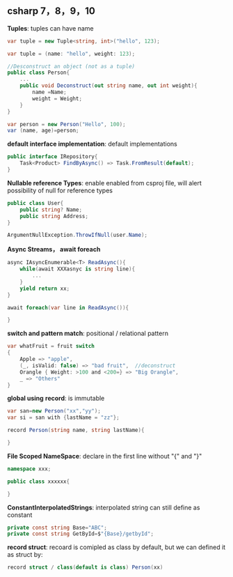 ## csharp 7，8，9，10

**Tuples**: tuples can have name
```C#
var tuple = new Tuple<string, int>("hello", 123);

var tuple = (name: "hello", weight: 123);

//Desconstruct an object (not as a tuple)
public class Person{
    ...
    public void Deconstruct(out string name, out int weight){
        name =Name;
        weight = Weight;
    }
}

var person = new Person("Hello", 100);
var (name, age)=person;

```

**default interface implementation**: default implementations
```C#
public interface IRepository{
    Task<Product> FindByAsync() => Task.FromResult(default);
}
```
**Nullable reference Types**: enable <Nullable>enabled</Nullable> from csproj file, will alert possibility of null for reference types
```C#
public class User{
    public string? Name;
    public string Address;
}

ArgumentNullException.ThrowIfNull(user.Name);
```

**Async Streams， await foreach**
```C#
async IAsyncEnumerable<T> ReadAsync(){
    while(await XXXasnyc is string line){
        ...
    }
    yield return xx;
}

await foreach(var line in ReadAsync()){

}
```
**switch and pattern match**: positional / relational pattern
```C#
var whatFruit = fruit switch 
{
    Apple => "apple",
    (_, isValid: false) => "bad fruit",  //deconstruct
    Orangle { Weight: >100 and <200=} => "Big Orangle",
    _ => "Others"
}
```
**global using**
**record**: is immutable
```C#
var san=new Person("xx","yy");
var si = san with {lastName = "zz"};

record Person(string name, string lastName){

}
``` 
**File Scoped NameSpace**: declare in the first line without "{" and "}"
```C#
namespace xxx;

public class xxxxxx{

}
```
**ConstantInterpolatedStrings**: interpolated string can still define as constant
```C#
private const string Base="ABC";
private const string GetById=$"{Base}/getbyId";
```
**record struct**: recoard is comipled as class by default, but we can defined it as struct by:
```C#
record struct / class(default is class) Person(xx)
```